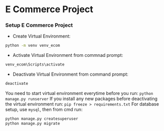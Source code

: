 # E Commerce Project

### Setup E Commerce Project

- Create Virtual Environment:

```sh
python -m venv venv_ecom
```

- Activate Virtual Environment from commnad prompt:

```sh
venv_ecom\Scripts\activate
```

- Deactivate Virtual Environment from command prompt:

```sh
deactivate
```

You need to start virtual environment everytime before you run: `python manage.py runserver`
If you install any new packages before deactivating the virtual environment run: `pip freeze > requirements.txt`
For database setup, use `mysql`, then from cmd run:
```sh
python manage.py createsuperuser
python manage.py migrate
```